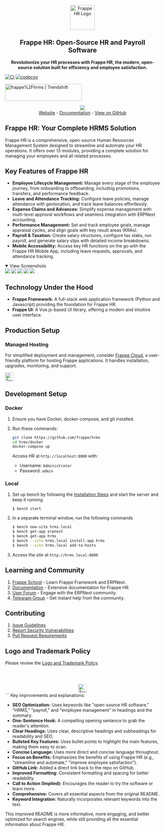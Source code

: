 <div align="center">
    <a href="https://frappe.io/hr">
        <img src=".github/frappe-hr-logo.png" height="80px" width="80px" alt="Frappe HR Logo">
    </a>
    <h2>Frappe HR: Open-Source HR and Payroll Software</h2>
    <p align="center">
        <b>Revolutionize your HR processes with Frappe HR, the modern, open-source solution built for efficiency and employee satisfaction.</b>
    </p>
</div>

[![CI](https://github.com/frappe/hrms/actions/workflows/ci.yml/badge.svg?branch=develop)](https://github.com/frappe/hrms/actions/workflows/ci.yml)
[![codecov](https://codecov.io/gh/frappe/hrms/branch/develop/graph/badge.svg?token=0TwvyUg3I5)](https://codecov.io/gh/frappe/hrms)

<a href="https://trendshift.io/repositories/10972" target="_blank"><img src="https://trendshift.io/api/badge/repositories/10972" alt="frappe%2Fhrms | Trendshift" style="width: 250px; height: 55px;" width="250" height="55"/></a>

<div align="center">
    <img src=".github/hrms-hero.png"/>
</div>

<div align="center">
    <a href="https://frappe.io/hr">Website</a>
    -
    <a href="https://docs.frappe.io/hr/introduction">Documentation</a>
    -
    <a href="https://github.com/frappe/hrms">View on GitHub</a>
</div>

## Frappe HR: Your Complete HRMS Solution

Frappe HR is a comprehensive, open-source Human Resources Management System designed to streamline and automate your HR operations.  It offers over 13 modules, providing a complete solution for managing your employees and all related processes.

## Key Features of Frappe HR

*   **Employee Lifecycle Management:**  Manage every stage of the employee journey, from onboarding to offboarding, including promotions, transfers, and performance feedback.
*   **Leave and Attendance Tracking:**  Configure leave policies, manage attendance with geolocation, and track leave balances effortlessly.
*   **Expense Claims and Advances:**  Simplify expense management with multi-level approval workflows and seamless integration with ERPNext accounting.
*   **Performance Management:**  Set and track employee goals, manage appraisal cycles, and align goals with key result areas (KRAs).
*   **Payroll & Taxation:**  Create salary structures, configure tax slabs, run payroll, and generate salary slips with detailed income breakdowns.
*   **Mobile Accessibility:**  Access key HR functions on the go with the Frappe HR Mobile App, including leave requests, approvals, and attendance tracking.

<details open>
    <summary>View Screenshots</summary>
    <img src=".github/hrms-appraisal.png"/>
    <img src=".github/hrms-requisition.png"/>
    <img src=".github/hrms-attendance.png"/>
    <img src=".github/hrms-salary.png"/>
    <img src=".github/hrms-pwa.png"/>
</details>

## Technology Under the Hood

*   **Frappe Framework:**  A full-stack web application framework (Python and Javascript) providing the foundation for Frappe HR.
*   **Frappe UI:**  A Vue.js-based UI library, offering a modern and intuitive user interface.

## Production Setup

### Managed Hosting

For simplified deployment and management, consider [Frappe Cloud](https://frappecloud.com), a user-friendly platform for hosting Frappe applications. It handles installation, upgrades, monitoring, and support.

<div>
    <a href="https://frappecloud.com/hrms/signup" target="_blank">
        <picture>
            <source media="(prefers-color-scheme: dark)" srcset="https://frappe.io/files/try-on-fc-white.png">
            <img src="https://frappe.io/files/try-on-fc-black.png" alt="Try on Frappe Cloud" height="28" />
        </picture>
    </a>
</div>

## Development Setup

### Docker

1.  Ensure you have Docker, docker-compose, and git installed.
2.  Run these commands:

    ```bash
    git clone https://github.com/frappe/hrms
    cd hrms/docker
    docker-compose up
    ```

    Access HR at `http://localhost:8000` with:
    - Username: `Administrator`
    - Password: `admin`

### Local

1.  Set up bench by following the [Installation Steps](https://frappeframework.com/docs/user/en/installation) and start the server and keep it running
    ```sh
    $ bench start
    ```
2.  In a separate terminal window, run the following commands
    ```sh
    $ bench new-site hrms.local
    $ bench get-app erpnext
    $ bench get-app hrms
    $ bench --site hrms.local install-app hrms
    $ bench --site hrms.local add-to-hosts
    ```
3.  Access the site at `http://hrms.local:8080`

## Learning and Community

1.  [Frappe School](https://frappe.school) - Learn Frappe Framework and ERPNext.
2.  [Documentation](https://docs.frappe.io/hr) - Extensive documentation for Frappe HR.
3.  [User Forum](https://discuss.erpnext.com/) - Engage with the ERPNext community.
4.  [Telegram Group](https://t.me/frappehr) - Get instant help from the community.

## Contributing

1.  [Issue Guidelines](https://github.com/frappe/erpnext/wiki/Issue-Guidelines)
2.  [Report Security Vulnerabilities](https://erpnext.com/security)
3.  [Pull Request Requirements](https://github.com/frappe/erpnext/wiki/Contribution-Guidelines)

## Logo and Trademark Policy

Please review the [Logo and Trademark Policy](TRADEMARK_POLICY.md).

<br />
<br />
<div align="center" style="padding-top: 0.75rem;">
    <a href="https://frappe.io" target="_blank">
        <picture>
            <source media="(prefers-color-scheme: dark)" srcset="https://frappe.io/files/Frappe-white.png">
            <img src="https://frappe.io/files/Frappe-black.png" alt="Frappe Technologies" height="28"/>
        </picture>
    </a>
</div>
```
Key improvements and explanations:

*   **SEO Optimization:**  Uses keywords like "open-source HR software," "HRMS," "payroll," and "employee management" in headings and the summary.
*   **One-Sentence Hook:**  A compelling opening sentence to grab the reader's attention.
*   **Clear Headings:**  Uses clear, descriptive headings and subheadings for readability and SEO.
*   **Bulleted Key Features:**  Uses bullet points to highlight the main features, making them easy to scan.
*   **Concise Language:**  Uses more direct and concise language throughout.
*   **Focus on Benefits:**  Emphasizes the benefits of using Frappe HR (e.g., "streamline and automate," "improve employee satisfaction").
*   **GitHub Link:** Added a direct link back to the repo on GitHub.
*   **Improved Formatting:** Consistent formatting and spacing for better readability.
*   **Call to Action (Implied):** Encourages the reader to try the software or learn more.
*   **Comprehensive:** Covers all essential aspects from the original README.
*   **Keyword Integration**:  Naturally incorporates relevant keywords into the text.

This improved README is more informative, more engaging, and better optimized for search engines, while still providing all the essential information about Frappe HR.